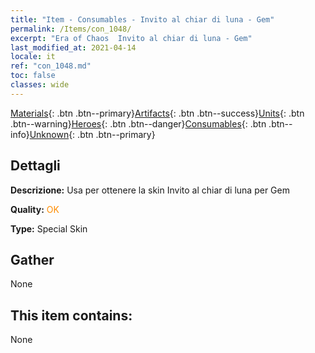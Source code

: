 ```yaml
---
title: "Item - Consumables - Invito al chiar di luna - Gem"
permalink: /Items/con_1048/
excerpt: "Era of Chaos  Invito al chiar di luna - Gem"
last_modified_at: 2021-04-14
locale: it
ref: "con_1048.md"
toc: false
classes: wide
---
```

 [Materials](/it/Items/){: .btn .btn--primary}[Artifacts](/it/Items/Artifacts/){: .btn .btn--success}[Units](/it/Items/Units/){: .btn .btn--warning}[Heroes](/it/Items/Heroes/){: .btn .btn--danger}[Consumables](/it/Items/Consumables/){: .btn .btn--info}[Unknown](/it/Items/Unknown/){: .btn .btn--primary}

## Dettagli
 **Descrizione:** Usa per ottenere la skin Invito al chiar di luna per Gem

 **Quality:** <span style="color: #FF8C00">OK</span>

 **Type:** Special Skin

## Gather

  None

## This item contains:

  None

